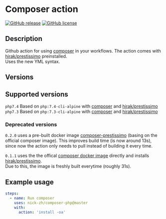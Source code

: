 # Composer action

[![GitHub release](https://img.shields.io/github/tag/nick-zh/composer)](https://github.com/nick-zh/composer/releases)
[![GitHub license](https://img.shields.io/github/license/nick-zh/composer)](https://github.com/nick-zh/composer/blob/master/LICENSE)  

## Description
Github action for using [composer](https://github.com/composer/composer) in your workflows. The action comes with [hirak/prestissimo](https://github.com/hirak/prestissimo) preinstalled.  
Uses the new YML syntax.

## Versions
## Supported versions
`php7.4` Based on `php:7.4-cli-alpine` with [composer](https://hub.docker.com/_/composer) and [hirak/prestissimo](https://github.com/hirak/prestissimo)  
`php7.3` Based on `php:7.3-cli-alpine` with [composer](https://hub.docker.com/_/composer) and [hirak/prestissimo](https://github.com/hirak/prestissimo)  

### Deprecated versions
`0.2.0` uses a pre-built docker image [composer-prestissimo](https://github.com/nick-zh/docker-composer-prestissimo) (basing on the official composer image).
This improves build time (is now around 13s), since now the action only needs to pull instead of building it every time.  

`0.1.1` uses the the offical [composer docker image](https://hub.docker.com/_/composer) directly and installs [hirak/prestissimo](https://github.com/hirak/prestissimo).  
Due to this, the image is freshly built everytime (roughly 31s).

## Example usage

```yaml
steps:
  - name: Run composer
    uses: nick-zh/composer-php@master
    with:
      action: 'install -oa'
```

